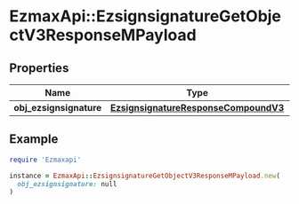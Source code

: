 # EzmaxApi::EzsignsignatureGetObjectV3ResponseMPayload

## Properties

| Name | Type | Description | Notes |
| ---- | ---- | ----------- | ----- |
| **obj_ezsignsignature** | [**EzsignsignatureResponseCompoundV3**](EzsignsignatureResponseCompoundV3.md) |  |  |

## Example

```ruby
require 'Ezmaxapi'

instance = EzmaxApi::EzsignsignatureGetObjectV3ResponseMPayload.new(
  obj_ezsignsignature: null
)
```

